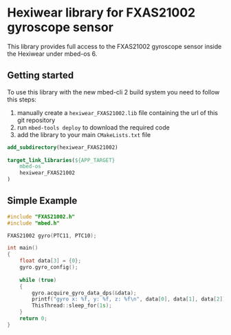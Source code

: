 # Hexiwear library for FXAS21002 gyroscope sensor

This library provides full access to the FXAS21002 gyroscope sensor inside the Hexiwear under mbed-os 6.

## Getting started

To use this library with the new mbed-cli 2 build system you need to follow this steps:

1. manually create a `hexiwear_FXAS21002.lib` file containing the url of this git repository
2. run `mbed-tools deploy` to download the required code
3. add the library to your main `CMakeLists.txt` file

```cmake
add_subdirectory(hexiwear_FXAS21002)
 
target_link_libraries(${APP_TARGET} 
    mbed-os 
    hexiwear_FXAS21002
)
```

## Simple Example

```c++
#include "FXAS21002.h"
#include "mbed.h"

FXAS21002 gyro(PTC11, PTC10);

int main()
{
    float data[3] = {0};
    gyro.gyro_config();
    
    while (true)
    {
        gyro.acquire_gyro_data_dps(&data);
        printf("gyro x: %f, y: %f, z: %f\n", data[0], data[1], data[2]);
        ThisThread::sleep_for(1s);
    }
    return 0;
}
```